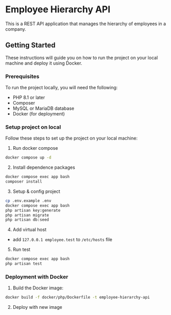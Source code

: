 # Employee Hierarchy API

This is a REST API application that manages the hierarchy of employees in a company.

## Getting Started

These instructions will guide you on how to run the project on your local machine and deploy it using Docker.

### Prerequisites

To run the project locally, you will need the following:

- PHP 8.1 or later
- Composer
- MySQL or MariaDB database
- Docker (for deployment)

### Setup project on local

Follow these steps to set up the project on your local machine:

1. Run docker compose

```bash
docker compose up -d
```

2. Install dependence packages

```bash
docker compose exec app bash
composer install
```

3. Setup & config project

```bash
cp .env.example .env
docker compose exec app bash
php artisan key:generate
php artisan migrate
php artisan db:seed
```

4. Add virtual host

- add `127.0.0.1 employee.test` to `/etc/hosts` file

5. Run test

```bash
docker compose exec app bash
php artisan test
```

### Deployment with Docker

1. Build the Docker image:

```bash
docker build -f docker/php/Dockerfile -t employee-hierarchy-api
```

2. Deploy with new image